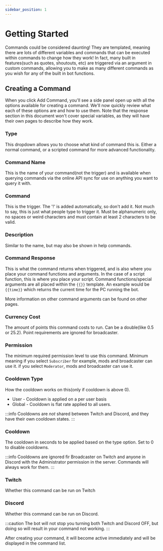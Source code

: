 ```yaml
---
sidebar_position: 1
---
```


# Getting Started
Commands could be considered daunting! They are templated, meaning there are lots of different variables and commands that can be executed within commands to change how they work! In fact, many built in features(such as quotes, shoutouts, etc) are triggered via an argument in custom commands, allowing you to make as many different commands as you wish for any of the built in bot functions.

## Creating a Command
When you click Add Command, you'll see a side panel open up with all the options available for creating a command. We'll now quickly review what each of these options are and how to use them. Note that the response section in this document won't cover special variables, as they will have their own pages to describe how they work.

### Type
This dropdown allows you to choose what kind of command this is. Either a normal command, or a scripted command for more advanced functionality.
### Command Name
This is the name of your command(not the trigger) and is available when querying commands via the online API sync for use on anything you want to query it with.

### Command
This is the trigger. The '!' is added automatically, so don't add it. Not much to say, this is just what people type to trigger it. Must be alphanumeric only, no spaces or weird characters and must contain at least 2 characters to be valid.

### Description
Similar to the name, but may also be shown in help commands.

### Command Response
This is what the command returns when triggered, and is also where you place your command functions and arguments. In the case of a script function, this is where you place your script. Command functions/special arguments are all placed within the `{{}}` template. An example would be `{{time}}` which returns the current time for the PC running the bot.

More information on other command arguments can be found on other pages.

### Currency Cost
The amount of points this command costs to run. Can be a double(like 0.5 or 25.2). Point requirements are ignored for broadcaster.

### Permission
The minimum required permission level to use this command.
Minimum meaning if you select `Subscriber` for example, mods and broadcaster can use it. if you select `Moderator`, mods and broadcaster can use it.

### Cooldown Type
How the cooldown works on this(only if cooldown is above 0).

* User - Cooldown is applied on a per user basis
* Global - Cooldown is flat rate applied to all users.

:::info
Cooldowns are *not* shared between Twitch and Discord, and they have their own cooldown states.
:::

### Cooldown
The cooldown in seconds to be applied based on the type option. Set to 0 to disable cooldowns.

:::info
Cooldowns are ignored fir Broadcaster on Twitch and anyone in Discord with the Administrator permission in the server.
Commands will always work for them.
:::

### Twitch
Whether this command can be run on Twitch

### Discord
Whether this command can be run on Discord.

:::caution
The bot will not stop you turning both Twitch and Discord OFF, but doing so will result in your command not working.
:::

After creating your command, it will become active immediately and will be displayed in the command list.